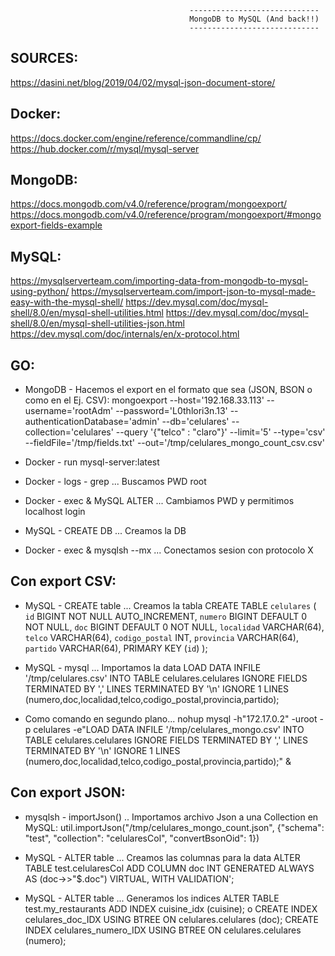                                             -----------------------------
                                            MongoDB to MySQL (And back!!)
                                            -----------------------------

SOURCES:
--------
https://dasini.net/blog/2019/04/02/mysql-json-document-store/

Docker:
-------
https://docs.docker.com/engine/reference/commandline/cp/
https://hub.docker.com/r/mysql/mysql-server

MongoDB:
--------
https://docs.mongodb.com/v4.0/reference/program/mongoexport/
https://docs.mongodb.com/v4.0/reference/program/mongoexport/#mongoexport-fields-example

MySQL:
------
https://mysqlserverteam.com/importing-data-from-mongodb-to-mysql-using-python/
https://mysqlserverteam.com/import-json-to-mysql-made-easy-with-the-mysql-shell/
https://dev.mysql.com/doc/mysql-shell/8.0/en/mysql-shell-utilities.html
https://dev.mysql.com/doc/mysql-shell/8.0/en/mysql-shell-utilities-json.html
https://dev.mysql.com/doc/internals/en/x-protocol.html

GO:
---
- MongoDB - Hacemos el export en el formato que sea (JSON, BSON o como en el Ej. CSV):
    mongoexport --host='192.168.33.113' --username='rootAdm' --password='L0thlori3n.13' --authenticationDatabase='admin' --db='celulares' --collection='celulares' --query '{"telco" : "claro"}' --limit='5' --type='csv' --fieldFile='/tmp/fields.txt' --out='/tmp/celulares_mongo_count_csv.csv'

- Docker - run mysql-server:latest
- Docker - logs - grep ... Buscamos PWD root
- Docker - exec & MySQL ALTER ... Cambiamos PWD y permitimos localhost login
- MySQL - CREATE DB ... Creamos la DB
- Docker - exec & mysqlsh --mx ... Conectamos sesion con protocolo X

Con export CSV:
----------------
- MySQL - CREATE table ... Creamos la tabla
    CREATE TABLE `celulares` (
    `id` BIGINT NOT NULL AUTO_INCREMENT,
    `numero` BIGINT DEFAULT 0 NOT NULL,
    `doc` BIGINT DEFAULT 0 NOT NULL,
    `localidad` VARCHAR(64),
    `telco` VARCHAR(64),
    `codigo_postal` INT,
    `provincia` VARCHAR(64),
    `partido` VARCHAR(64),
    PRIMARY KEY (`id`)
    );

- MySQL - mysql ... Importamos la data
    LOAD DATA INFILE '/tmp/celulares.csv' INTO TABLE celulares.celulares IGNORE FIELDS TERMINATED BY ',' LINES TERMINATED BY '\n' IGNORE 1 LINES (numero,doc,localidad,telco,codigo_postal,provincia,partido);
- Como comando en segundo plano...
  nohup mysql -h"172.17.0.2" -uroot -p celulares -e"LOAD DATA INFILE '/tmp/celulares_mongo.csv' INTO TABLE celulares.celulares IGNORE FIELDS TERMINATED BY ',' LINES TERMINATED BY '\n' IGNORE 1 LINES (numero,doc,localidad,telco,codigo_postal,provincia,partido);" &

Con export JSON:
----------------
- mysqlsh - importJson() .. Importamos archivo Json a una Collection en MySQL:
    util.importJson("/tmp/celulares_mongo_count.json", {"schema": "test", "collection": "celularesCol", "convertBsonOid": 1})

- MySQL - ALTER table ... Creamos las columnas para la data
    ALTER TABLE test.celularesCol ADD COLUMN doc INT GENERATED ALWAYS AS (doc->>"$.doc") VIRTUAL, WITH VALIDATION';

- MySQL - ALTER table ... Generamos los indices
    ALTER TABLE test.my_restaurants ADD INDEX cuisine_idx (cuisine);
    o
    CREATE INDEX celulares_doc_IDX USING BTREE ON celulares.celulares (doc);
    CREATE INDEX celulares_numero_IDX USING BTREE ON celulares.celulares (numero);
